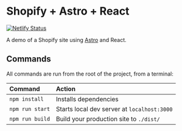 # Shopify + Astro + React

[![Netlify Status](https://api.netlify.com/api/v1/badges/00c79ab2-364d-4c1d-923b-ed0a9a3b4d2b/deploy-status)](https://app.netlify.com/sites/shopify-astro/deploys)

A demo of a Shopify site using [Astro](https://astro.build) and React.

## Commands

All commands are run from the root of the project, from a terminal:

| Command         | Action                                      |
| :-------------- | :------------------------------------------ |
| `npm install`   | Installs dependencies                       |
| `npm run start` | Starts local dev server at `localhost:3000` |
| `npm run build` | Build your production site to `./dist/`     |
